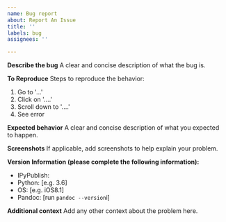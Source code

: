 ```yaml
---
name: Bug report
about: Report An Issue
title: ''
labels: bug
assignees: ''

---
```


**Describe the bug**
A clear and concise description of what the bug is.

**To Reproduce**
Steps to reproduce the behavior:
1. Go to '...'
2. Click on '....'
3. Scroll down to '....'
4. See error

**Expected behavior**
A clear and concise description of what you expected to happen.

**Screenshots**
If applicable, add screenshots to help explain your problem.

**Version Information (please complete the following information):**
 - IPyPublish:
 - Python: [e.g. 3.6]
 - OS: [e.g. iOS8.1]
 - Pandoc: [run `pandoc --version`i]

**Additional context**
Add any other context about the problem here.
